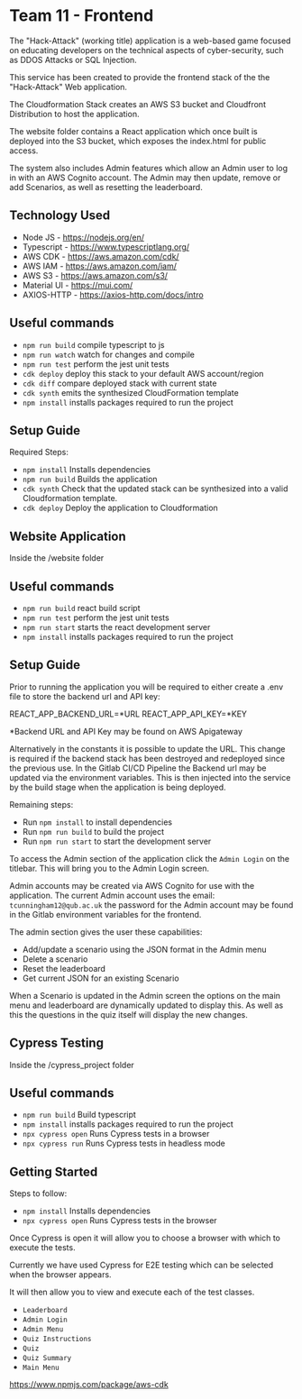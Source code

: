# Team 11 - Frontend

The "Hack-Attack" (working title) application is a web-based game focused on educating developers on the technical aspects of cyber-security, such as DDOS Attacks or SQL Injection.

This service has been created to provide the frontend stack of the the "Hack-Attack" Web application.

The Cloudformation Stack creates an AWS S3 bucket and Cloudfront Distribution to host the application. 

The website folder contains a React application which once built is deployed into the S3 bucket, which exposes the index.html for public access.

The system also includes Admin features which allow an Admin user to log in with an AWS Cognito account. The Admin may then update, remove or add Scenarios, as well as resetting the leaderboard.

## Technology Used

* Node JS - https://nodejs.org/en/
* Typescript - https://www.typescriptlang.org/
* AWS CDK - https://aws.amazon.com/cdk/
* AWS IAM - https://aws.amazon.com/iam/
* AWS S3 - https://aws.amazon.com/s3/
* Material UI - https://mui.com/
* AXIOS-HTTP - https://axios-http.com/docs/intro

## Useful commands

* `npm run build`   compile typescript to js
* `npm run watch`   watch for changes and compile
* `npm run test`    perform the jest unit tests
* `cdk deploy`      deploy this stack to your default AWS account/region
* `cdk diff`        compare deployed stack with current state
* `cdk synth`       emits the synthesized CloudFormation template
* `npm install`     installs packages required to run the project

## Setup Guide

Required Steps:

* `npm install`     Installs dependencies
* `npm run build`   Builds the application
* `cdk synth`       Check that the updated stack can be synthesized into a valid Cloudformation template.
* `cdk deploy`      Deploy the application to Cloudformation

## Website Application
Inside the /website folder

## Useful commands

* `npm run build`   react build script
* `npm run test`    perform the jest unit tests
* `npm run start`   starts the react development server
* `npm install`     installs packages required to run the project

## Setup Guide

Prior to running the application you will be required to either create a .env file to store the backend url and API key:

REACT_APP_BACKEND_URL=*URL
REACT_APP_API_KEY=*KEY

*Backend URL and API Key may be found on AWS Apigateway

Alternatively in the constants it is possible to update the URL. This change is required if the backend stack has been destroyed and redeployed since the previous use. In the Gitlab CI/CD Pipeline the Backend url may be updated via the environment variables. This is then injected into the service by the build stage when the application is being deployed.

Remaining steps: 

* Run `npm install` to install dependencies
* Run `npm run build` to build the project
* Run `npm run start` to start the development server

To access the Admin section of the application click the `Admin Login` on the titlebar. This will bring you to the Admin Login screen.

Admin accounts may be created via AWS Cognito for use with the application. The current Admin account uses the email: `tcunningham12@qub.ac.uk` the password for the Admin account may be found in the Gitlab environment variables for the frontend.

The admin section gives the user these capabilities:

* Add/update a scenario using the JSON format in the Admin menu
* Delete a scenario
* Reset the leaderboard
* Get current JSON for an existing Scenario

When a Scenario is updated in the Admin screen the options on the main menu and leaderboard are dynamically updated to display this. As well as this the questions in the quiz itself will display the new changes.

## Cypress Testing
Inside the /cypress_project folder

## Useful commands

* `npm run build`       Build typescript
* `npm install`         installs packages required to run the project
* `npx cypress open`    Runs Cypress tests in a browser
* `npx cypress run`     Runs Cypress tests in headless mode

## Getting Started

Steps to follow:

* `npm install`         Installs dependencies
* `npx cypress open`    Runs Cypress tests in the browser

Once Cypress is open it will allow you to choose a browser with which to execute the tests. 

Currently we have used Cypress for E2E testing which can be selected when the browser appears.

It will then allow you to view and execute each of the test classes.

* `Leaderboard`
* `Admin Login`
* `Admin Menu`
* `Quiz Instructions`
* `Quiz`
* `Quiz Summary`
* `Main Menu`

https://www.npmjs.com/package/aws-cdk
